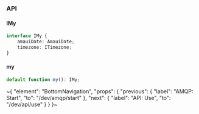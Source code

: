 

### API

#### IMy

```ts
interface IMy {
    amauiDate: AmauiDate;
    timezone: ITimezone;
}
```

#### my

```ts
default function my(): IMy;
```

~{
  "element": "BottomNavigation",
  "props": {
    "previous": {
      "label": "AMQP: Start",
      "to": "/dev/amqp/start"
    },
    "next": {
      "label": "API: Use",
      "to": "/dev/api/use"
    }
  }
}~
